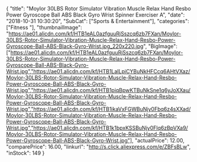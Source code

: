 {
	"title": "Moylor 30LBS Rotor Simulator Vibration Muscle Relax Hand Resbo Power Gyroscope Ball ABS Black Gyro Wrist Spinner Exerciser A",
	"date": "2018-10-31 10:30:20",
	"SubCat": ["Sports & Entertainment"],
	"categories": ["Fitness "],
	"thumbnailImage": "https://ae01.alicdn.com/kf/HTB1eAL0azfguuRjSszcq6zb7FXan/Moylor-30LBS-Rotor-Simulator-Vibration-Muscle-Relax-Hand-Resbo-Power-Gyroscope-Ball-ABS-Black-Gyro-Wrist.jpg_220x220.jpg",
	"BigImage": ["https://ae01.alicdn.com/kf/HTB1eAL0azfguuRjSszcq6zb7FXan/Moylor-30LBS-Rotor-Simulator-Vibration-Muscle-Relax-Hand-Resbo-Power-Gyroscope-Ball-ABS-Black-Gyro-Wrist.jpg","https://ae01.alicdn.com/kf/HTB1LaILpiCYBuNkHFCcq6AHtVXaz/Moylor-30LBS-Rotor-Simulator-Vibration-Muscle-Relax-Hand-Resbo-Power-Gyroscope-Ball-ABS-Black-Gyro-Wrist.jpg","https://ae01.alicdn.com/kf/HTB1piqBpwKTBuNkSne1q6yJoXXau/Moylor-30LBS-Rotor-Simulator-Vibration-Muscle-Relax-Hand-Resbo-Power-Gyroscope-Ball-ABS-Black-Gyro-Wrist.jpg","https://ae01.alicdn.com/kf/HTB1ikaVxFGWBuNjy0Fbq6z4sXXad/Moylor-30LBS-Rotor-Simulator-Vibration-Muscle-Relax-Hand-Resbo-Power-Gyroscope-Ball-ABS-Black-Gyro-Wrist.jpg","https://ae01.alicdn.com/kf/HTB1k1bpxKSSBuNjy0Flq6zBpVXa9/Moylor-30LBS-Rotor-Simulator-Vibration-Muscle-Relax-Hand-Resbo-Power-Gyroscope-Ball-ABS-Black-Gyro-Wrist.jpg"],
	"actualPrice": 12.00,
	"comparePrice": 16.00,
	"linkurl": "http://s.click.aliexpress.com/e/ZBFsBLw",
	"inStock": 149
}
